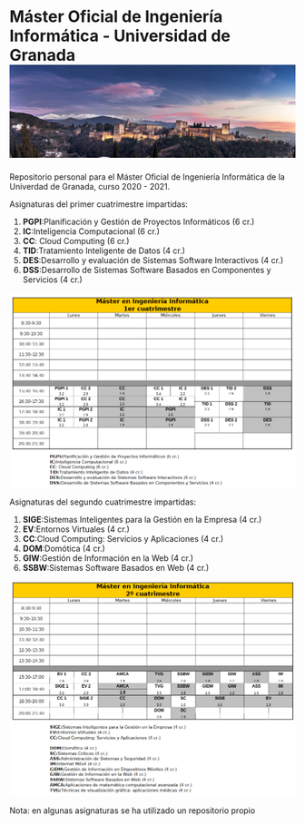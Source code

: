 # Máster Oficial de Ingeniería Informática - Universidad de Granada ![Alhambra](00_img/alhambra.jpg)

Repositorio personal para el Máster Oficial de Ingeniería Informática de la Univerdad de Granada, curso 2020 - 2021.

Asignaturas del primer cuatrimestre impartidas:

1. **PGPI**:Planificación y Gestión de Proyectos Informáticos (6 cr.)
2. **IC**:Inteligencia Computacional (6 cr.)
3. **CC**: Cloud Computing (6 cr.)
4. **TID**:Tratamiento Inteligente de Datos (4 cr.)
5. **DES**:Desarrollo y evaluación de Sistemas Software Interactivos (4 cr.)
6. **DSS**:Desarrollo de Sistemas Software Basados en Componentes y Servicios (4 cr.)

![Horario primer cuatrimestre](00_img/00_horario.png)

Asignaturas del segundo cuatrimestre impartidas:

1. **SIGE**:Sistemas Inteligentes para la Gestión en la Empresa (4 cr.)
2. **EV**:Entornos Virtuales (4 cr.)
3. **CC**:Cloud Computing: Servicios y Aplicaciones (4 cr.)
4. **DOM**:Domótica (4 cr.)
5. **GIW**:Gestión de Información en la Web (4 cr.)
6. **SSBW**:Sistemas Software Basados en Web (4 cr.)

![Horario segundo cuatrimestre](00_img/01_horario.png)

Nota: en algunas asignaturas se ha utilizado un repositorio propio 